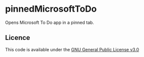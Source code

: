 # pinnedMicrosoftToDo

Opens Microsoft To Do app in a pinned tab.

## Licence 
This code is available under the [GNU General Public License v3.0](LICENSE.md)